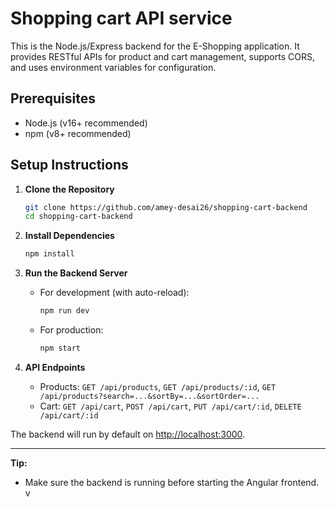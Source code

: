 # Shopping cart API service

This is the Node.js/Express backend for the E-Shopping application. It provides RESTful APIs for product and cart management, supports CORS, and uses environment variables for configuration.

## Prerequisites

- Node.js (v16+ recommended)
- npm (v8+ recommended)

## Setup Instructions

1. **Clone the Repository**

   ```bash
   git clone https://github.com/amey-desai26/shopping-cart-backend
   cd shopping-cart-backend
   ```

2. **Install Dependencies**

   ```bash
   npm install
   ```

3. **Run the Backend Server**

   - For development (with auto-reload):
     ```bash
     npm run dev
     ```
   - For production:
     ```bash
     npm start
     ```

4. **API Endpoints**
   - Products: `GET /api/products`, `GET /api/products/:id`, `GET /api/products?search=...&sortBy=...&sortOrder=...`
   - Cart: `GET /api/cart`, `POST /api/cart`, `PUT /api/cart/:id`, `DELETE /api/cart/:id`

The backend will run by default on [http://localhost:3000](http://localhost:3000).

---

**Tip:**

- Make sure the backend is running before starting the Angular frontend.
  v
